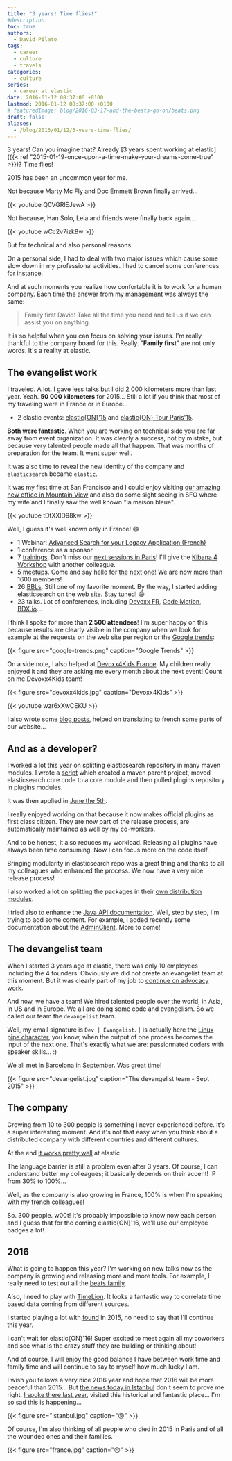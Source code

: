 ```yaml
---
title: "3 years! Time flies!"
#description: 
toc: true
authors:
  - David Pilato
tags:
  - career
  - culture
  - travels
categories:
  - culture
series:
  - career at elastic
date: 2016-01-12 08:37:00 +0100
lastmod: 2016-01-12 08:37:00 +0100
# featuredImage: blog/2016-03-17-and-the-beats-go-on/beats.png
draft: false
aliases:
  - /blog/2016/01/12/3-years-time-flies/
---
```


3 years! Can you imagine that? Already [3 years spent working at elastic]({{< ref "2015-01-19-once-upon-a-time-make-your-dreams-come-true" >}})? Time flies!

2015 has been an uncommon year for me.

Not because Marty Mc Fly and Doc Emmett Brown finally arrived...

{{< youtube Q0VGRlEJewA >}}

Not because, Han Solo, Leia and friends were finally back again...

{{< youtube wCc2v7izk8w >}}

But for technical and also personal reasons.

<!-- more -->

On a personal side, I had to deal with two major issues which cause some slow down in my professional activities. I had to cancel some conferences for instance.

And at such moments you realize how confortable it is to work for a human company. Each time the answer from my management was always the same:

> Family first David! Take all the time you need and tell us if we can assist you on anything.

It is so helpful when you can focus on solving your issues. I'm really thankful to the company board for this. Really. "**Family first**" are not only words. It's a reality at elastic.

## The evangelist work

I traveled. A lot. I gave less talks but I did 2 000 kilometers more than last year. Yeah. **50 000 kilometers** for 2015... Still a lot if you think that most of my traveling were in France or in Europe...

* 2 elastic events: [elastic{ON}'15](https://www.elastic.co/elasticon/2015/sf/highlights-reel) and [elastic{ON} Tour Paris'15](https://www.elastic.co/elasticon/tour/2015/paris).

**Both were fantastic**. When you are working on technical side you are far away from event organization. It was clearly a success, not by mistake, but because very talented people made all that happen. That was months of preparation for the team. It went super well.

It was also time to reveal the new identity of the company and `elasticsearch` became `elastic`.

It was my first time at San Francisco and I could enjoy visiting [our amazing new office in Mountain View](http://retaildesignblog.net/2015/05/30/elastic-office-by-garcia-tamjidi-architecture-design-mountain-view-california/comment-page-1/) and also do some sight seeing in SFO where my wife and I finally saw the well known "la maison bleue".

{{< youtube tDtXXlD98kw >}}

Well, I guess it's well known only in France! 😄

* 1 Webinar: [Advanced Search for your Legacy Application (French)](https://www.elastic.co/videos/advanced-search-legacy-application-french)
* 1 conference as a sponsor
* 7 [trainings](https://www.elastic.co/training). Don't miss our [next sessions in Paris](http://training.elastic.co/?courseId=0&city=PARIS)! I'll give the [Kibana 4 Workshop](http://training.elastic.co/class/Kibana/Paris/Feb06) with another colleague.
* 5 [meetups](http://www.meetup.com/elasticfr/). Come and say hello for [the next one](http://www.meetup.com/fr-FR/ElasticFR/events/227882863/)! We are now more than 1600 members!
* 26 [BBLs](http://www.brownbaglunch.fr/). Still one of my favorite moment. By the way, I started adding elasticsearch on the web site. Stay tuned! 😄
* 23 talks. Lot of conferences, including [Devoxx FR](http://www.devoxx.fr/), [Code Motion](http://www.codemotionworld.com/), [BDX.io](www.bdx.io)...

I think I spoke for more than **2 500 attendees**! I'm super happy on this because results are clearly visible in the company when we look for example at the requests on the web site per region or the [Google trends](http://www.google.fr/trends/explore?q=Elasticsearch#q=Elasticsearch&geo=FR%2C%20US%2C%20GB&date=1%2F2015%2012m&cmpt=geo&tz=Etc%2FGMT-1):

{{< figure src="google-trends.png" caption="Google Trends" >}}

On a side note, I also helped at [Devoxx4Kids France](http://www.devoxx4kids.org/france/). My children really enjoyed it and they are asking me every month about the next event! Count on me Devoxx4Kids team!

{{< figure src="devoxx4kids.jpg" caption="Devoxx4Kids" >}}

{{< youtube wzr6xXwCEKU >}}

I also wrote some [blog posts](https://www.elastic.co/blog/author/david-pilato), helped on translating to french some parts of our website...

## And as a developer?

I worked a lot this year on splitting elasticsearch repository in many maven modules. I wrote a [script](https://github.com/elastic/elasticsearch/commit/6024f89032c6f42c7a28211099587324abdb5858) which created a maven parent project, moved elasticsearch core code to a core module and then pulled plugins repository in plugins modules.

It was then applied in [June the 5th](https://github.com/elastic/elasticsearch/commits/5beed150ed0583e3bf71532bc1ff91bbc9bf042d).

I really enjoyed working on that because it now makes official plugins as first class citizen. They are now part of the release process, are automatically maintained as well by my co-workers.

And to be honest, it also reduces my workload. Releasing all plugins have always been time consuming. Now I can focus more on the code itself.

Bringing modularity in elasticsearch repo was a great thing and thanks to all my colleagues who enhanced the process. We now have a very nice release process!

I also worked a lot on splitting the packages in their [own distribution modules](https://github.com/elastic/elasticsearch/pull/11523).

I tried also to enhance the [Java API documentation](https://www.elastic.co/guide/en/elasticsearch/client/java-api/current/index.html). Well, step by step, I'm trying to add some content. For example, I added recently some documentation about the [AdminClient](https://www.elastic.co/guide/en/elasticsearch/client/java-api/master/java-admin.html). More to come!

## The devangelist team

When I started 3 years ago at elastic, there was only 10 employees including the 4 founders. Obviously we did not create an evangelist team at this moment. But it was clearly part of my job to [continue on advocacy work](https://www.elastic.co/blog/welcome-david).

And now, we have a team! We hired talented people over the world, in Asia, in US and in Europe. We all are doing some code and evangelism. So we called our team the `devangelist` team.

Well, my email signature is `Dev | Evangelist`. `|` is actually here the [Linux pipe character](https://en.wikipedia.org/wiki/Pipeline_(Unix)), you know, when the output of one process becomes the input of the next one. That's exactly what we are: passionnated coders with speaker skills... :)

We all met in Barcelona in September. Was great time!

{{< figure src="devangelist.jpg" caption="The devangelist team - Sept 2015" >}}

## The company

Growing from 10 to 300 people is something I never experienced before. It's a super interesting moment. And it's not that easy when you think about a distributed company with different countries and different cultures.

At the end [it works pretty well](https://www.glassdoor.fr/Avis/Elastic-Avis-E751551.htm?&countryRedirect=true) at elastic.

The language barrier is still a problem even after 3 years. Of course, I can understand better my colleagues; it basically depends on their accent! :P from 30% to 100%...

Well, as the company is also growing in France, 100% is when I'm speaking with my french colleagues!

So. 300 people. w00t! It's probably impossible to know now each person and I guess that for the coming elastic{ON}'16, we'll use our employee badges a lot!

## 2016

What is going to happen this year? I'm working on new talks now as the company is growing and releasing more and more tools. For example, I really need to test out all the [beats family](https://www.elastic.co/products/beats).

Also, I need to play with [TimeLion](https://www.elastic.co/blog/timelion-timeline). It looks a fantastic way to correlate time based data coming from different sources.

I started playing a lot with [found](https://www.elastic.co/found) in 2015, no need to say that I'll continue this year.

I can't wait for elastic{ON}'16! Super excited to meet again all my coworkers and see what is the crazy stuff they are building or thinking about!

And of course, I will enjoy the good balance I have between work time and family time and will continue to say to myself how much lucky I am.

I wish you fellows a very nice 2016 year and hope that 2016 will be more peaceful than 2015... But [the news today in Istanbul](http://www.bbc.com/news/world-europe-35290760) don't seem to prove me right. [I spoke there last year](https://voxxeddays.com/istanbul15/david-pilato-advanced-search-for-legacy-application-with-elasticsearch/), visited this historical and fantastic place... I'm so sad this is happening...

{{< figure src="istanbul.jpg" caption="😢" >}}

Of course, I'm also thinking of all people who died in 2015 in Paris and of all the wounded ones and their families.

{{< figure src="france.jpg" caption="😢" >}}
